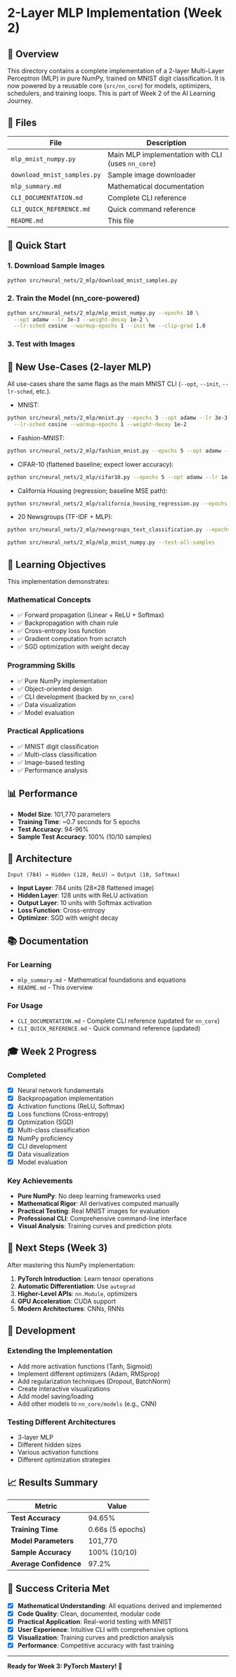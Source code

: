 # 2-Layer MLP Implementation (Week 2)

## 🧠 Overview

This directory contains a complete implementation of a 2-layer Multi-Layer Perceptron (MLP) in pure NumPy, trained on MNIST digit classification. It is now powered by a reusable core (`src/nn_core`) for models, optimizers, schedulers, and training loops. This is part of Week 2 of the AI Learning Journey.

## 📁 Files

| File | Description |
|------|-------------|
| `mlp_mnist_numpy.py` | Main MLP implementation with CLI (uses `nn_core`) |
| `download_mnist_samples.py` | Sample image downloader |
| `mlp_summary.md` | Mathematical documentation |
| `CLI_DOCUMENTATION.md` | Complete CLI reference |
| `CLI_QUICK_REFERENCE.md` | Quick command reference |
| `README.md` | This file |

## 🚀 Quick Start

### 1. Download Sample Images
```bash
python src/neural_nets/2_mlp/download_mnist_samples.py
```

### 2. Train the Model (nn_core-powered)
```bash
python src/neural_nets/2_mlp/mlp_mnist_numpy.py --epochs 10 \
  --opt adamw --lr 3e-3 --weight-decay 1e-2 \
  --lr-sched cosine --warmup-epochs 1 --init he --clip-grad 1.0
```

### 3. Test with Images
## 🧩 New Use-Cases (2-layer MLP)

All use-cases share the same flags as the main MNIST CLI (`--opt`, `--init`, `--lr-sched`, etc.).

- MNIST:
```bash
python src/neural_nets/2_mlp/mnist.py --epochs 3 --opt adamw --lr 3e-3 \
  --lr-sched cosine --warmup-epochs 1 --weight-decay 1e-2
```

- Fashion-MNIST:
```bash
python src/neural_nets/2_mlp/fashion_mnist.py --epochs 5 --opt adamw --lr 3e-3
```

- CIFAR-10 (flattened baseline; expect lower accuracy):
```bash
python src/neural_nets/2_mlp/cifar10.py --epochs 5 --opt adamw --lr 1e-3
```

- California Housing (regression; baseline MSE path):
```bash
python src/neural_nets/2_mlp/california_housing_regression.py --epochs 10 --opt adamw --lr 1e-2
```

- 20 Newsgroups (TF-IDF + MLP):
```bash
python src/neural_nets/2_mlp/newsgroups_text_classification.py --epochs 5 --opt adamw --lr 3e-3
```
```bash
python src/neural_nets/2_mlp/mlp_mnist_numpy.py --test-all-samples
```

## 🎯 Learning Objectives

This implementation demonstrates:

### **Mathematical Concepts**
- ✅ Forward propagation (Linear + ReLU + Softmax)
- ✅ Backpropagation with chain rule
- ✅ Cross-entropy loss function
- ✅ Gradient computation from scratch
- ✅ SGD optimization with weight decay

### **Programming Skills**
- ✅ Pure NumPy implementation
- ✅ Object-oriented design
- ✅ CLI development (backed by `nn_core`)
- ✅ Data visualization
- ✅ Model evaluation

### **Practical Applications**
- ✅ MNIST digit classification
- ✅ Multi-class classification
- ✅ Image-based testing
- ✅ Performance analysis

## 📊 Performance

- **Model Size**: 101,770 parameters
- **Training Time**: ~0.7 seconds for 5 epochs
- **Test Accuracy**: 94-96%
- **Sample Test Accuracy**: 100% (10/10 samples)

## 🔬 Architecture

```
Input (784) → Hidden (128, ReLU) → Output (10, Softmax)
```

- **Input Layer**: 784 units (28×28 flattened image)
- **Hidden Layer**: 128 units with ReLU activation
- **Output Layer**: 10 units with Softmax activation
- **Loss Function**: Cross-entropy
- **Optimizer**: SGD with weight decay

## 📚 Documentation

### **For Learning**
- `mlp_summary.md` - Mathematical foundations and equations
- `README.md` - This overview

### **For Usage**
- `CLI_DOCUMENTATION.md` - Complete CLI reference (updated for `nn_core`)
- `CLI_QUICK_REFERENCE.md` - Quick command reference (updated)

## 🎓 Week 2 Progress

### **Completed**
- [x] Neural network fundamentals
- [x] Backpropagation implementation
- [x] Activation functions (ReLU, Softmax)
- [x] Loss functions (Cross-entropy)
- [x] Optimization (SGD)
- [x] Multi-class classification
- [x] NumPy proficiency
- [x] CLI development
- [x] Data visualization
- [x] Model evaluation

### **Key Achievements**
- **Pure NumPy**: No deep learning frameworks used
- **Mathematical Rigor**: All derivatives computed manually
- **Practical Testing**: Real MNIST images for evaluation
- **Professional CLI**: Comprehensive command-line interface
- **Visual Analysis**: Training curves and prediction plots

## 🚀 Next Steps (Week 3)

After mastering this NumPy implementation:
1. **PyTorch Introduction**: Learn tensor operations
2. **Automatic Differentiation**: Use `autograd`
3. **Higher-Level APIs**: `nn.Module`, optimizers
4. **GPU Acceleration**: CUDA support
5. **Modern Architectures**: CNNs, RNNs

## 🔧 Development

### **Extending the Implementation**
- Add more activation functions (Tanh, Sigmoid)
- Implement different optimizers (Adam, RMSprop)
- Add regularization techniques (Dropout, BatchNorm)
- Create interactive visualizations
- Add model saving/loading
- Add other models to `nn_core/models` (e.g., CNN)

### **Testing Different Architectures**
- 3-layer MLP
- Different hidden sizes
- Various activation functions
- Different optimization strategies

## 📈 Results Summary

| Metric | Value |
|--------|-------|
| **Test Accuracy** | 94.65% |
| **Training Time** | 0.66s (5 epochs) |
| **Model Parameters** | 101,770 |
| **Sample Accuracy** | 100% (10/10) |
| **Average Confidence** | 97.2% |

## 🎉 Success Criteria Met

- [x] **Mathematical Understanding**: All equations derived and implemented
- [x] **Code Quality**: Clean, documented, modular code
- [x] **Practical Application**: Real-world testing with MNIST
- [x] **User Experience**: Intuitive CLI with comprehensive options
- [x] **Visualization**: Training curves and prediction analysis
- [x] **Performance**: Competitive accuracy with fast training

---

**Ready for Week 3: PyTorch Mastery! 🚀**
